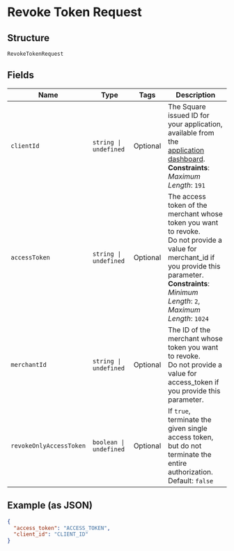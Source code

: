 
# Revoke Token Request

## Structure

`RevokeTokenRequest`

## Fields

| Name | Type | Tags | Description |
|  --- | --- | --- | --- |
| `clientId` | `string \| undefined` | Optional | The Square issued ID for your application, available from the<br>[application dashboard](https://connect.squareup.com/apps).<br>**Constraints**: *Maximum Length*: `191` |
| `accessToken` | `string \| undefined` | Optional | The access token of the merchant whose token you want to revoke.<br>Do not provide a value for merchant_id if you provide this parameter.<br>**Constraints**: *Minimum Length*: `2`, *Maximum Length*: `1024` |
| `merchantId` | `string \| undefined` | Optional | The ID of the merchant whose token you want to revoke.<br>Do not provide a value for access_token if you provide this parameter. |
| `revokeOnlyAccessToken` | `boolean \| undefined` | Optional | If `true`, terminate the given single access token, but do not<br>terminate the entire authorization.<br>Default: `false` |

## Example (as JSON)

```json
{
  "access_token": "ACCESS_TOKEN",
  "client_id": "CLIENT_ID"
}
```

